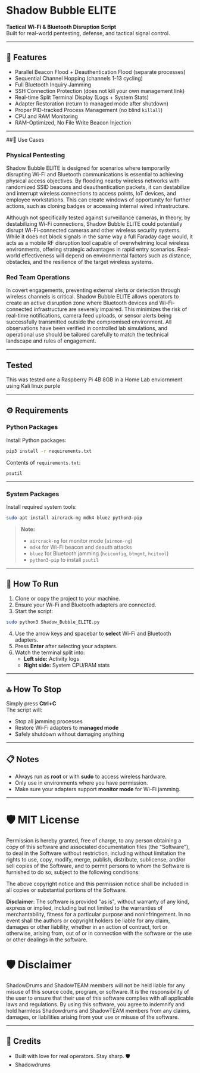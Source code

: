# Shadow Bubble ELITE

**Tactical Wi-Fi & Bluetooth Disruption Script**  
Built for real-world pentesting, defense, and tactical signal control.

---

## 🚀 Features
- Parallel Beacon Flood + Deauthentication Flood (separate processes)
- Sequential Channel Hopping (channels 1-13 cycling)
- Full Bluetooth Inquiry Jamming
- SSH Connection Protection (does not kill your own management link)
- Real-time Split Terminal Display (Logs + System Stats)
- Adapter Restoration (return to managed mode after shutdown)
- Proper PID-tracked Process Management (no blind `killall`)
- CPU and RAM Monitoring
- RAM-Optimized, No File Write Beacon Injection

---

##📍 Use Cases

### Physical Pentesting

Shadow Bubble ELITE is designed for scenarios where temporarily disrupting Wi-Fi and Bluetooth communications is essential to achieving physical access objectives. By flooding nearby wireless networks with randomized SSID beacons and deauthentication packets, it can destabilize and interrupt wireless connections to access points, IoT devices, and employee workstations. This can create windows of opportunity for further actions, such as cloning badges or accessing internal wired infrastructure.

Although not specifically tested against surveillance cameras, in theory, by destabilizing Wi-Fi connections, Shadow Bubble ELITE could potentially disrupt Wi-Fi-connected cameras and other wireless security systems. While it does not block signals in the same way a full Faraday cage would, it acts as a mobile RF disruption tool capable of overwhelming local wireless environments, offering strategic advantages in rapid entry scenarios. Real-world effectiveness will depend on environmental factors such as distance, obstacles, and the resilience of the target wireless systems.

### Red Team Operations

In covert engagements, preventing external alerts or detection through wireless channels is critical. Shadow Bubble ELITE allows operators to create an active disruption zone where Bluetooth devices and Wi-Fi-connected infrastructure are severely impaired. This minimizes the risk of real-time notifications, camera feed uploads, or sensor alerts being successfully transmitted outside the compromised environment. All observations have been verified in controlled lab simulations, and operational use should be tailored carefully to match the technical landscape and rules of engagement.

---
## Tested

This was tested one a Raspberry Pi 4B 8GB in a Home Lab enviornment using Kali linux purple

---
## ⚙️ Requirements

### Python Packages
Install Python packages:
```bash
pip3 install -r requirements.txt
```

Contents of `requirements.txt`:
```
psutil
```

---

### System Packages
Install required system tools:
```bash
sudo apt install aircrack-ng mdk4 bluez python3-pip
```

> **Note:**  
> - `aircrack-ng` for monitor mode (`airmon-ng`)  
> - `mdk4` for Wi-Fi beacon and deauth attacks  
> - `bluez` for Bluetooth jamming (`hciconfig`, `btmgmt`, `hcitool`)  
> - `python3-pip` to install `psutil`

---

## 📂 How To Run

1. Clone or copy the project to your machine.
2. Ensure your Wi-Fi and Bluetooth adapters are connected.
3. Start the script:
```bash
sudo python3 Shadow_Bubble_ELITE.py
```

4. Use the arrow keys and spacebar to **select** Wi-Fi and Bluetooth adapters.
5. Press **Enter** after selecting your adapters.
6. Watch the terminal split into:
    - **Left side:** Activity logs
    - **Right side:** System CPU/RAM stats

---

## 🔝 How To Stop

Simply press **Ctrl+C**  
The script will:
- Stop all jamming processes
- Restore Wi-Fi adapters to **managed mode**
- Safely shutdown without damaging anything

---

## 📋 Notes
- Always run as **root** or with **sudo** to access wireless hardware.
- Only use in environments where you have permission.
- Make sure your adapters support **monitor mode** for Wi-Fi jamming.

---

# 🛡️ MIT License

Permission is hereby granted, free of charge, to any person obtaining a copy of this software and associated documentation files (the "Software"), to deal in the Software without restriction, including without limitation the rights to use, copy, modify, merge, publish, distribute, sublicense, and/or sell copies of the Software, and to permit persons to whom the Software is furnished to do so, subject to the following conditions:

The above copyright notice and this permission notice shall be included in all copies or substantial portions of the Software.

**Disclaimer**: The software is provided "as is", without warranty of any kind, express or implied, including but not limited to the warranties of merchantability, fitness for a particular purpose and noninfringement. In no event shall the authors or copyright holders be liable for any claim, damages or other liability, whether in an action of contract, tort or otherwise, arising from, out of or in connection with the software or the use or other dealings in the software.

# 🛡️ Disclaimer

ShadowDrums and ShadowTEAM members will not be held liable for any misuse of this source code, program, or software. It is the responsibility of the user to ensure that their use of this software complies with all applicable laws and regulations. By using this software, you agree to indemnify and hold harmless Shadowdrums and ShadowTEAM members from any claims, damages, or liabilities arising from your use or misuse of the software.

---

## 🤝 Credits
- Built with love for real operators. Stay sharp. 🛡️
- Shadowdrums


